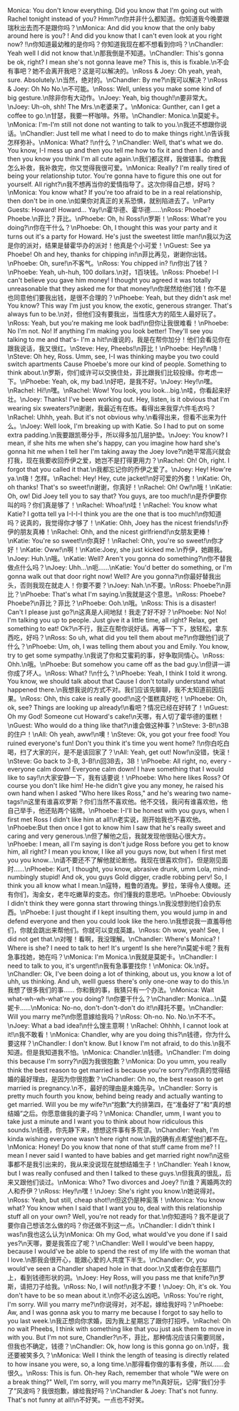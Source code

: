 Monica: You don't know everything. Did you know that I'm going out with Rachel tonight instead of you? Hmm?\n你并非什么都知道。你知道我今晚要跟瑞秋出去而不是跟你吗？\nMonica: And did you know that the only baby around here is you? ! And did you know that I can't even look at you right now? !\n你知道最幼稚的是你吗？你知道我现在都不想看到你吗？\nChandler: Yeah well I did not know that.\n那我倒是不知道。\nChandler: This's gonna be ok, right? I mean she's not gonna leave me? This is, this is fixable.\n不会有事吧？她不会离开我吧？这是可以解决的。\nRoss & Joey: Oh yeah, yeah, sure. Absolutely.\n当然，绝对的。\nChandler: By me?\n我可以解决？\nRoss & Joey: Oh No No.\n不可能。\nRoss: Well, unless you make some kind of big gesture.\n除非你有大动作。\nJoey: Yeah, big though!\n要非常大。\nJoey: Uh-oh, shh! The Mrs.\n老婆来了。\nMonica: Gunther, can I get a coffee to go.\n甘瑟，我要一杯咖啡。外带。\nChandler: Monica.\n莫妮卡。\nMonica: I'm-I'm still not done not wanting to talk to you.\n我还不想跟你说话。\nChandler: Just tell me what I need to do to make things right.\n告诉我怎样弥补。\nMonica: What? !\n什么？\nChandler: Well, that's what we do. You know, I-I mess up and then you tell me how to fix it and then I do and then you know you think I'm all cute again.\n我们都这样，我做错事。你教我怎么补救，我补救完，你又觉得我很可爱。\nMonica: Really? I'm really tired of being your relationship tutor. You're gonna have to figure this one out for yourself. All right?\n我不想再当你的爱情指导了。这次你得自己想，好吗？\nMonica: You know what? If you're too afraid to be in a real relationship, then don't be in one.\n如果你对真正的关系恐惧，就别陷进去了。\nParty Guests: Howard! Howard... Yay!\n霍华德、霍华德……\nRoss: Phoebe? Phoebe.\n菲比？菲比。\nPhoebe: Oh, hi Ross!\n罗斯！\nRoss: What're you doing?\n你在干什么？\nPhoebe: Oh, I thought this was your party and it turns out it's a party for Howard. He's just the sweetest little man!\n我以为这是你的派对，结果是替霍华办的派对！他真是个小可爱！\nGuest: See ya Phoebe! Oh and hey, thanks for chipping in!\n菲比再见，谢谢你出钱。\nPhoebe: Oh, sure!\n不客气。\nRoss: You chipped in? !\n你出了钱？\nPhoebe: Yeah, uh-huh, 100 dollars.\n对，1百块钱。\nRoss: Phoebe! I-I can't believe you gave him money! I thought you agreed it was totally unreasonable that they asked me for that money!\n你居然给他们钱！你不是也同意他们要我出钱，是很不合理的？\nPhoebe: Yeah, but they didn't ask me! You know? This way I'm just you know, the exotic, generous stranger. That's always fun to be.\n对，但他们没有要我出，当性感大方的陌生人最好玩了。\nRoss: Yeah, but you're making me look bad!\n但你让我很难看！\nPhoebe: No I'm not. No! If anything I'm making you look better! They'll see you talking to me and that's- I'm a hit!\n谁说的，我是在帮你加分！他们会看见你在跟我说话，我又很红。\nSteve: Hey, Pheebs!\n菲比！\nPhoebe: Hey!\n嗨！\nSteve: Oh hey, Ross. Umm, see, I-I was thinking maybe you two could switch apartments Cause Phoebe's more our kind of people. Something to think about.\n罗斯，你们或许可以交换住处，菲比跟我们比较投缘。你考虑一下。\nPhoebe: Yeah, ok, my bad.\n好吧，是我不好。\nJoey: Hey!\n嘿。\nRachel: Hi!\n嘿。\nRachel: Wow! You look, you look...big.\n哇，你看起来好壮。\nJoey: Thanks! I've been working out. Hey, listen, is it obvious that I'm wearing six sweaters?\n谢谢，我最近有在练。看得出来我穿六件毛衣吗？\nRachel: Uhhh, yeah. But it's not obvious why.\n看得出来，但看不出来为什么。\nJoey: Well look, I'm breaking up with Katie. So I had to put on some extra padding.\n我要跟凯蒂分手，所以得多加几层护垫。\nJoey: You know? I mean, if she hits me when she's happy, can you imagine how hard she's gonna hit me when I tell her I'm taking away the Joey love?\n她平常高兴就会打我，现在我要收回乔伊之爱，她岂不是打得更用力？\nRachel: Oh! Oh, right. I forgot that you called it that.\n我都忘记你的乔伊之爱了。\nJoey: Hey! How're ya.\n嗨！怎样。\nRachel: Hey! Hey, cute jacket!\n好可爱的外套！\nKatie: Oh, oh thanks! That's so sweet!\n谢谢，你真好！\nRachel: Oh! Ow!\n哦！\nKatie: Oh, ow! Did Joey tell you to say that? You guys, are too much!\n是乔伊要你叫的吗？你们真是够了！\nRachel: Whoa!\n哇！\nRachel: You know what Katie? I gotta tell ya I-I-I-I think you are the one that is too much!\n你知道吗？说真的，我觉得你才够了！\nKatie: Ohh, Joey has the nicest friends!\n乔伊的朋友真棒！\nRachel: Ohh, and the nicest girlfriend!\n女朋友更棒！\nKatie: You're so sweet!\n你真好！\nRachel: Ohh, you're so sweet!\n你才好！\nKatie: Oww!\n啊！\nKatie:Joey, she just kicked me.\n乔伊，她踢我。\nJoey: Huh.\n哦。\nKatie: Well? Aren't you gonna do something?\n你不替我做点什么吗？\nJoey: Uhh...\n呃……\nKatie: You'd better do something, or I'm gonna walk out that door right now! Well? Are you gonna?\n你最好替我出头，否则我现在就走人！你要不要？\nJoey: Nah.\n不要。\nRoss: Phoebe?\n菲比？\nPhoebe: That's what I'm saying.\n我就是这个意思。\nRoss: Phoebe? Phoebe?\n菲比？菲比？\nPhoebe: Ooh.\n哦。\nRoss: This is a disaster! Can't I please just go?\n这真是人间地狱！我走了好不好？\nPhoebe: No! No! I'm talking you up to people. Just give it a little time, all right? Relax, get something to eat! Ok?\n不行，我正在帮你说好话。再等一下下，放轻松，拿东西吃，好吗？\nRoss: So uh, what did you tell them about me?\n你跟他们说了什么？\nPhoebe: Um, oh, I was telling them about you and Emily. You know, try to get some sympathy.\n我说了你和艾蜜莉的事，好争取同情心。\nRoss: Ohh.\n哦。\nPhoebe: But somehow you came off as the bad guy.\n但讲一讲你成了坏人。\nRoss: What? !\n什么？\nPhoebe: Yeah, I think I told it wrong. You know, we should talk about that Cause I don't totally understand what happened there.\n我想我说的方式不对。我们应该先聊聊，我不太知道前因后果。\nRoss: Ohh, this cake is really good!\n这个蛋糕真好吃！\nPhoebe: Oh, ok, see? Things are looking up already!\n看吧？情况已经在好转了！\nGuest: Oh my God! Someone cut Howard's cake!\n天哪，有人切了霍华德的蛋糕！\nGuest: Who would do a thing like that?\n谁会做这种事？\nSteve: 3-B!\n3B的住户！\nAll: Oh yeah, aww!\n噢！\nSteve: Ok, you got your free food! You ruined everyone's fun! Don't you think it's time you went home? !\n你白吃白喝，扫了大家的兴，是不是该回家了？\nAll: Yeah, get out! Now!\n没错，快滚！\nSteve: Go back to 3-B, 3-B!\n回3B去，3B！\nPhoebe: All right, no, every - everyone calm down! Everyone calm down! I have something that I would like to say!\n大家安静一下，我有话要说！\nPhoebe: Who here likes Ross? Of course you don't like him! He-he didn't give you any money, he raised his own hand when I asked "Who here likes Ross," and he's wearing two name-tags!\n这里有谁喜欢罗斯？你们当然不喜欢他。他不交钱，我问有谁喜欢他，他自己举手，他还贴两个铭牌。\nPhoebe: I-I'll be honest with you guys, when I first met Ross I didn't like him at all!\n老实说，刚开始我也不喜欢他。\nPhoebe:But then once I got to know him I saw that he's really sweet and caring and very generous.\n但了解他之后，我就发现他很贴心很大方。\nPhoebe: I mean, all I'm saying is don't judge Ross before you get to know him, all right? I mean you know, I like all you guys now, but when I first met you you know...\n请不要还不了解他就论断他。我现在很喜欢你们，但是刚见面时……\nPhoebe: Kurt, I thought, you know, abrasive drunk, umm Lola, mind-numbingly stupid! And ok, you guys Gold digger, cradle robbing perv! So, I think you all know what I mean.\n寇特，粗鲁的酒鬼。萝拉，笨得令人傻眼。还有你们，淘金女，老牛吃嫩草的变态。你们懂我的意思吧。\nPhoebe: Obviously I didn't think they were gonna start throwing things.\n我没想到他们会扔东西。\nPhoebe: I just thought if I kept insulting them, you would jump in and defend everyone and then you could look like the hero.\n我想说我一直羞辱他们，你就会跳出来帮他们。你就可以变成英雄。\nRoss: Oh wow, yeah! See, I did not get that.\n对喔！看啊，我没理解。\nChandler: Where's Monica? ! Where is she? I need to talk to her! It's urgent! Is she here?\n莫妮卡呢？我有急事找她，她在吗？\nMonica: I'm Monica.\n我就是莫妮卡。\nChandler: I need to talk to you, it's urgent!\n我有急事要找你！\nMonica: Ok.\n好。\nChandler: Ok, I've been doing a lot of thinking, about us, you know a lot of uhh, us thinking. And uh, wellI guess there's only one-one way to do this.\n我想了很多我们的事…… 你和我的事，我猜只有一个办法。\nMonica: Wait what-wh-wh-what're you doing? !\n你要干什么？\nChandler: Monica...\n莫妮卡……\nMonica: No-no, don't-don't-don't do it!\n拜托不要。\nChandler: Will you marry me?\n你愿意嫁给我吗？\nRoss: Oh-no. No. No.\n不不不。\nJoey: What a bad idea!\n什么馊主意啊！\nRachel: Ohhhh, I cannot look at it!\n我不敢看！\nMonica: Chandler, why are you doing this?\n钱德，你为什么要这样？\nChandler: I don't know. But I know I'm not afraid, to do this.\n我不知道。但是我知道我不怕。\nMonica: Chandler.\n钱德。\nChandler: I'm doing this because I'm sorry?\n因为我很抱歉？\nMonica: Do you umm, you really think the best reason to get married is because you're sorry?\n你真的觉得结婚的最好理由，是因为你很抱歉？\nChandler: Oh no, the best reason to get married is pregnancy.\n不，最好的理由是未婚先孕。\nChandler: Sorry is pretty much fourth you know, behind being ready and actually wanting to get married. Will you be my wife?\n“抱歉”大约排第四，在“准备好了”和“真的想结婚”之后。你愿意做我的妻子吗？\nMonica: Chandler, umm, I want you to take just a minute and I want you to think about how ridiculous this sounds.\n钱德，你先静下来，想想这件事有多荒谬。\nChandler: Yeah, I'm kinda wishing everyone wasn't here right now.\n我的确有点希望他们都不在。\nMonica: Honey! Do you know that none of that stuff came from me? ! I mean I never said I wanted to have babies and get married right now!\n这些事都不是我引出来的，我从来没说现在就想结婚生子！\nChandler: Yeah I know, but I was really confused and then I talked to these guys.\n但我真的很乱，后来又跟他们谈过。\nMonica: Who? Two divorces and Joey? !\n谁？离婚两次的人和乔伊？\nRoss: Hey!\n嘿！\nJoey: She's right you know.\n她说得对。\nRoss: Yeah, but still, cheap shot!\n但这仍是种奚落！\nMonica: You know what? You know when I said that I want you to, deal with this relationship stuff all on your own? Well, you're not ready for that.\n你知道吗？我不是说了要你自己想该怎么做的吗？你还做不到这一点。\nChandler: I didn't think I was!\n我也这么认为\nMonica: Oh my God, what would've you done if I said yes?\n天哪，要是我答应了呢？\nChandler: Well I would've been happy, because I would've be able to spend the rest of my life with the woman that I love.\n那我会很开心，能跟心爱的人共度下半生。\nChandler: Or, you would've seen a Chandler shaped hole in that door.\n又或者你会在那扇门上，看到钱德形状的洞。\nJoey: Hey Ross, will you pass me that knife?\n罗斯，请把刀子给我。\nRoss: No, I will not!\n我才不要！\nJoey: Oh, it's ok. You don't have to be so mean about it.\n你不必这么凶吧。\nRoss: You're right, I'm sorry. Will you marry me?\n你说得对，对不起，嫁给我好吗？\nPhoebe: Aw, and I was gonna ask you to marry me because I forgot to say hello to you last week.\n我正想向你求婚，因为我上星期忘了跟你打招呼。\nRachel: Oh no wait Pheebs, I think with something like that you just ask them to move in with you. But I'm not sure, Chandler?\n不，菲比，那种情况应该只需要同居，但我也不确定，钱德？\nChandler: Ok, how long is this gonna go on.\n好，我还要被笑多久？\nMonica: Well I think the length of teasing is directly related to how insane you were, so, a long time.\n那得看你做的事有多傻，所以……会很久。\nRoss: This is fun. Oh-hey Rach, remember that whole "We were on a break thing?" Well, I'm sorry, will you marry me?\n真好玩，记得“我们分手了”风波吗？我很抱歉，嫁给我好吗？\nChandler & Joey: That's not funny. That's not funny at all!\n不好笑。一点也不好笑。
        